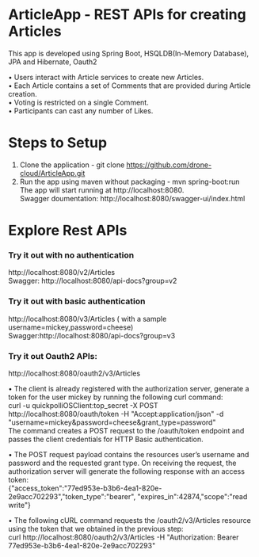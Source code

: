 # ArticleApp - REST APIs for creating Articles 
This app is developed using Spring Boot, HSQLDB(In-Memory Database), JPA and Hibernate, Oauth2

• Users interact with Article services to create new Articles.   
• Each Article contains a set of Comments that are provided during Article creation.  
• Voting is restricted on a single Comment.  
• Participants can cast any number of Likes.  


# Steps to Setup
1. Clone the application - git clone https://github.com/drone-cloud/ArticleApp.git
2. Run the app using maven without packaging -
    mvn spring-boot:run   
The app will start running at http://localhost:8080.  
Swagger doumentation: http://localhost:8080/swagger-ui/index.html

# Explore Rest APIs


### Try it out with no authentication
http://localhost:8080/v2/Articles  
Swagger: http://localhost:8080/api-docs?group=v2


### Try it out with basic authentication
http://localhost:8080/v3/Articles 
( with a sample username=mickey,password=cheese)  
Swagger:http://localhost:8080/api-docs?group=v3


### Try it out Oauth2 APIs:
http://localhost:8080/oauth2/v3/Articles 


• The client is already registered with the authorization server, generate a token for the user mickey by running the following curl command:  
    curl -u quickpolliOSClient:top_secret -X POST http://localhost:8080/oauth/token -H "Accept:application/json" -d "username=mickey&password=cheese&grant_type=password"  
    The command creates a POST request to the /oauth/token endpoint and passes the client credentials for HTTP Basic authentication. 

• The POST request payload contains the resources user’s username and password and the requested grant type. On receiving the request, the authorization server will generate the following response with an access token:  
    {"access_token":"77ed953e-b3b6-4ea1-820e-2e9acc702293","token_type":"bearer",
    "expires_in":42874,"scope":"read write"}

• The following cURL command requests the /oauth2/v3/Articles resource using the token that we
obtained in the previous step:  
    curl http://localhost:8080/oauth2/v3/Articles -H "Authorization: Bearer 77ed953e-b3b6-4ea1-820e-2e9acc702293"
